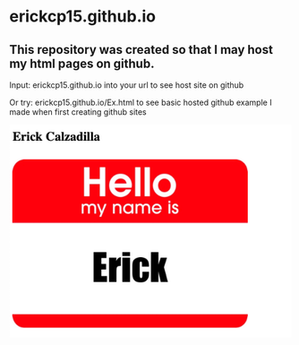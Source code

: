 # erickcp15.github.io

## This repository was created so that I may host my html pages on github.

Input: erickcp15.github.io into your url to see host site on github

Or try: erickcp15.github.io/Ex.html to see basic hosted github example I made when first creating github sites


![](Images/Name.png)
